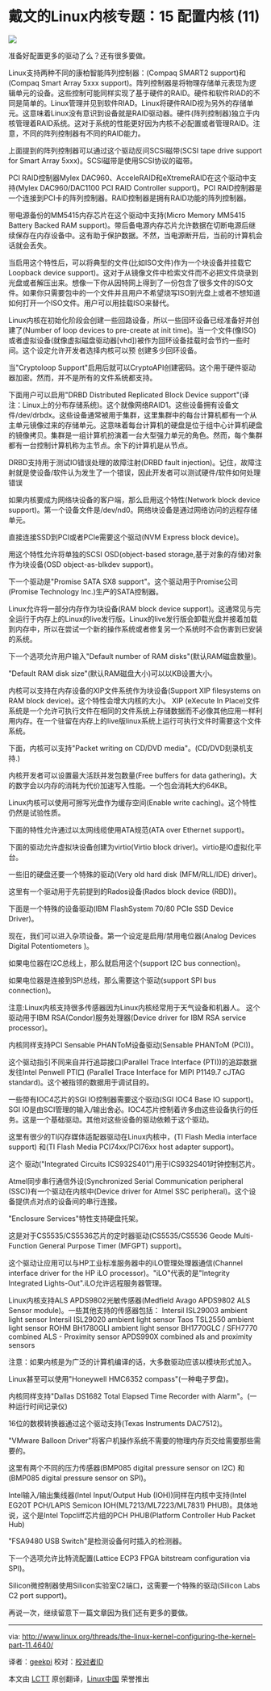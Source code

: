 戴文的Linux内核专题：15 配置内核 (11)
================================================================================
![](http://www.linux.org/attachments/slide-jpg.530/)

准备好配置更多的驱动了么？还有很多要做。

Linux支持两种不同的康柏智能阵列控制器：(Compaq SMART2 support)和(Compaq Smart Array 5xxx support)。阵列控制器是将物理存储单元表现为逻辑单元的设备。这些控制可能同样实现了基于硬件的RAID。硬件和软件RIAD的不同是简单的。Linux管理并见到软件RIAD。Linux将硬件RAID视为另外的存储单元。这意味着Linux没有意识到设备就是RAID驱动器。硬件(阵列控制器)独立于内核管理着RAID系统。这对于系统的性能更好因为内核不必配置或者管理RAID。注意，不同的阵列控制器有不同的RAID能力。

上面提到的阵列控制器可以通过这个驱动反问SCSI磁带(SCSI tape drive support for Smart Array 5xxx)。SCSI磁带是使用SCSI协议的磁带。

PCI RAID控制器Mylex DAC960、AcceleRAID和eXtremeRAID在这个驱动中支持(Mylex DAC960/DAC1100 PCI RAID Controller support)。PCI RAID控制器是一个连接到PCI卡的阵列控制器。RAID控制器是拥有RAID功能的阵列控制器。

带电源备份的MM5415内存芯片在这个驱动中支持(Micro Memory MM5415 Battery Backed RAM support)。带后备电源内存芯片允许数据在切断电源后继续保存在内存设备中。这有助于保护数据。不然，当电源断开后，当前的计算机会话就会丢失。

当启用这个特性后，可以将典型的文件(比如ISO文件)作为一个块设备并挂载它Loopback device support)。这对于从镜像文件中检索文件而不必把文件烧录到光盘或者解压出来。想像一下你从因特网上得到了一份包含了很多文件的ISO文件。如果你只需要包中的一个文件并且用户不希望烧写ISO到光盘上或者不想知道如何打开一个ISO文件。用户可以用挂载ISO来替代。

Linux内核在初始化阶段会创建一些回路设备，所以一些回环设备已经准备好并创建了(Number of loop devices to pre-create at init time)。当一个文件(像ISO)或者虚拟设备(就像虚拟磁盘驱动器[vhd])被作为回环设备挂载时会节约一些时间。这个设定允许开发者选择内核可以预
创建多少回环设备。

当"Cryptoloop Support"启用后就可以CryptoAPI创建密码。这个用于硬件驱动器加密。然而，并不是所有的文件系统都支持。

下面用户可以启用"DRBD Distributed Replicated Block Device support"(译注：Linux上的分布存储系统)。这个就像网络RAID1。这些设备拥有设备文件/dev/drbdx。这些设备通常被用于集群，这里集群中的每台计算机都有一个从主单元镜像过来的存储单元。这意味着每台计算机的硬盘是位于组中心计算机硬盘的镜像拷贝。集群是一组计算机扮演着一台大型强力单元的角色。然而，每个集群都有一台控制计算机称为主节点。余下的计算机是从节点。

DRBD支持用于测试IO错误处理的故障注射(DRBD fault injection)。记住，故障注射就是使设备/软件认为发生了一个错误，因此开发者可以测试硬件/软件如何处理错误

如果内核要成为网络块设备的客户端，那么启用这个特性(Network block device support)。第一个设备文件是/dev/nd0。网络块设备是通过网络访问的远程存储单元。

直接连接SSD到PCI或者PCIe需要这个驱动(NVM Express block device)。

用这个特性允许将单独的SCSI OSD(object-based storage,基于对象的存储)对象作为块设备(OSD object-as-blkdev support)。

下一个驱动是"Promise SATA SX8 support"。这个驱动用于Promise公司(Promise Technology Inc.)生产的SATA控制器。

Linux允许将一部分内存作为块设备(RAM block device support)。这通常见与完全运行于内存上的Linux的live发行版。Linux的live发行版会卸载光盘并接着加载到内存中，所以在尝试一个新的操作系统或者修复另一个系统时不会伤害到已安装的系统。

下一个选项允许用户输入"Default number of RAM disks"(默认RAM磁盘数量)。

"Default RAM disk size"(默认RAM磁盘大小)可以以KB设置大小。

内核可以支持在内存设备的XIP文件系统作为块设备(Support XIP filesystems on RAM block device)。这个特性会增大内核的大小。 XIP (eXecute In Place)文件系统是一个允许可执行文件在相同的文件系统上存储数据而不必像其他应用一样利用内存。在一个驻留在内存上的live版linux系统上运行可执行文件时需要这个文件系统。

下面，内核可以支持"Packet writing on CD/DVD media"。(CD/DVD刻录机支持.)

内核开发者可以设置最大活跃并发包数量(Free buffers for data gathering)。大的数字会以内存的消耗为代价加速写入性能。一个包会消耗大约64KB。

Linux内核可以使用可擦写光盘作为缓存空间(Enable write caching)。这个特性仍然是试验性质。

下面的特性允许通过以太网线缆使用ATA规范(ATA over Ethernet support)。

下面的驱动允许虚拟块设备创建为virtio(Virtio block driver)。virtio是IO虚拟化平台。

一些旧的硬盘还要一个特殊的驱动(Very old hard disk (MFM/RLL/IDE) driver)。

这里有一个驱动用于先前提到的Rados设备(Rados block device (RBD))。

下面是一个特殊的设备驱动(IBM FlashSystem 70/80 PCIe SSD Device Driver)。

现在，我们可以进入杂项设备。第一个设定是启用/禁用电位器(Analog Devices Digital Potentiometers )。

如果电位器在I2C总线上，那么就启用这个(support I2C bus connection)。

如果电位器是连接到SPI总线，那么需要这个驱动(support SPI bus connection)。

注意:Linux内核支持很多传感器因为Linux内核经常用于天气设备和机器人。
这个驱动用于IBM RSA(Condor)服务处理器(Device driver for IBM RSA service processor)。

内核同样支持PCI Sensable PHANToM设备驱动(Sensable PHANToM (PCI))。

这个驱动指引不同来自并行追踪接口(Parallel Trace Interface (PTI))的追踪数据发往Intel Penwell PTI口 (Parallel Trace Interface for MIPI P1149.7 cJTAG standard)。这个被指领的数据用于调试目的。

一些带有IOC4芯片的SGI IO控制器需要这个驱动(SGI IOC4 Base IO support)。SGI IO是由SCI管理的输入/输出舍必。IOC4芯片控制着许多由这些设备执行的任务。这是一个基础驱动。其他对这些设备的驱动依赖于这个驱动。

这里有很少的TI闪存媒体适配器驱动在Linux内核中，(TI Flash Media interface support) 和(TI Flash Media PCI74xx/PCI76xx host adapter support)。

这个	驱动("Integrated Circuits ICS932S401")用于ICS932S401时钟控制芯片。

Atmel同步串行通信外设(Synchronized Serial Communication peripheral (SSC))有一个驱动在内核中(Device driver for Atmel SSC peripheral)。这个设备提供点对点的设备间的串行连接。

"Enclosure Services"特性支持硬盘托架。

这是对于CS5535/CS5536芯片的定时器驱动(CS5535/CS5536 Geode Multi-Function General Purpose Timer (MFGPT) support)。

这个驱动让应用可以与HP工业标准服务器中的iLO管理处理器通信(Channel interface driver for the HP iLO processor)。"iLO"代表的是"Integrity Integrated Lights-Out".iLO允许远程服务器管理。

Linux内核支持ALS APDS9802光敏传感器(Medfield Avago APDS9802 ALS Sensor module)。一些其他支持的传感器包括：
Intersil ISL29003 ambient light sensor
Intersil ISL29020 ambient light sensor
Taos TSL2550 ambient light sensor
ROHM BH1780GLI ambient light sensor
BH1770GLC / SFH7770 combined ALS - Proximity sensor
APDS990X combined als and proximity sensors

注意：如果内核是为广泛的计算机编译的话，大多数驱动应该以模块形式加入。

Linux甚至可以使用"Honeywell HMC6352 compass"(一种电子罗盘)。

内核同样支持"Dallas DS1682 Total Elapsed Time Recorder with Alarm"。(一种运行时间记录仪)

16位的数模转换器通过这个驱动支持(Texas Instruments DAC7512)。

"VMware Balloon Driver"将客户机操作系统不需要的物理内存页交给需要那些需要的。

这里有两个不同的压力传感器(BMP085 digital pressure sensor on I2C) 和 (BMP085 digital pressure sensor on SPI)。

Intel输入/输出集线器(Intel Input/Output Hub (IOH))同样在内核中支持(Intel EG20T PCH/LAPIS Semicon IOH(ML7213/ML7223/ML7831) PHUB)。具体地说，这个是Intel Topcliff芯片组的PCH PHUB(Platform Controller Hub Packet Hub)

"FSA9480 USB Switch"是检测设备何时插入的检测器。

下一个选项允许比特流配置(Lattice ECP3 FPGA bitstream configuration via SPI)。

Silicon微控制器使用Silicon实验室C2端口，这需要一个特殊的驱动(Silicon Labs C2 port support)。

再说一次，继续留意下一篇文章因为我们还有更多的要做。

--------------------------------------------------------------------------------

via: http://www.linux.org/threads/the-linux-kernel-configuring-the-kernel-part-11.4640/

译者：[geekpi](https://github.com/geekpi) 校对：[校对者ID](https://github.com/校对者ID)

本文由 [LCTT](https://github.com/LCTT/TranslateProject) 原创翻译，[Linux中国](http://linux.cn/) 荣誉推出